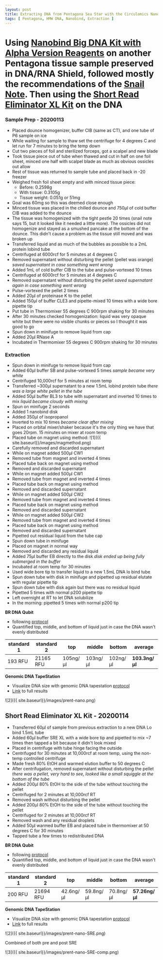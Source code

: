 ```yaml
---
layout: post
title: Extracting DNA from Pentagona Sea Star with the Circulomics Nanobind HMW Kit and Using Short Read Eliminator XL
tags: [ Pentagona, HMW DNA, Nanobind, Extraction ]
---
```


# Using [Nanobind Big DNA Kit with Alpha Version Reagents](https://www.circulomics.com/store/Nanobind-Tissue-Big-DNA-Kit-p129187130) on another Pentagona tissue sample preserved in DNA/RNA Shield, followed mostly the recommendations of the [Snail Note](https://15a13b02-7dac-4315-baa5-b3ced1ea969d.filesusr.com/ugd/5518db_49ee69b3459c44abab7f7287e8da499e.pdf?index=true). Then using the [Short Read Eliminator XL Kit](circulomics.com/store/Short-Read-Eliminator-XL-p138401730) on the DNA

### Sample Prep - 20200113

- Placed dounce homogenizer, buffer CIB (same as CT), and one tube of P6 sample on ice
- While waiting for sample to thaw set the centrifuge for 4 degrees C and let run for 7 minutes to bring the temp down
- Cut two pieces of foil and sterilized forceps, got a scalpel and new blade
- Took tissue piece out of tube when thawed and cut in half on one foil sheet, minced one half with scalpel blade as much as obvious ossicles out allow
- Rest of tissue was returned to sample tube and placed back in -20 freezer
- Weighed fresh foil sheet empty and with minced tissue piece:
  - Before: 0.2598g
  - With tissue: 0.3105g
  - Tissue weight: 0.051g or 51mg
- Goal was 60mg so this was deemed close enough
- Minced tissue was placed in the chilled dounce and 750µl of  cold buffer CIB was added to the dounce
- The tissue was homogenized with the tight pestle 20 times (snail note says 15, but it looked like it needed a little more). The ossicles did not homogenize and stayed as a smushed pancake at the bottom of the dounce. This didn't cause a problem as the tissue still moved and was broken up
- Transferred liquid and as much of the bubbles as possible to a 2mL protein lobind tube
- Centrifuged at 6000rcf for 5 minutes at 4 degrees C
- Removed supernatant without disturbing the pellet (pellet was orange) _saved supernatant in case something went wrong_
- Added 1mL of cold buffer CIB to the tube and pulse-vortexed 10 times
- Centrifuged at 6000rcf for 5 minutes at 4 degrees C
- Removed supernatant without disturbing the pellet _saved supernatant again in case something went wrong_
- Pulse-vortexed the pellet 2 times
- Added 20µl of proteinase K to the pellet
- Added 150µl of buffer CLE3 and pipette-mixed 10 times with a wide bore pipette tip
- Put tube in Thermomixer 55 degrees C 900rpm shaking for 30 minutes
- After 30 minutes checked homogenization: liquid was very opaque white but there were no visible chunks or pieces so I thought it was good to go
- Spun down in minifuge to remove liquid from cap
- Added 20µl RNase A
- Incubated in Thermomixer 55 degrees C 900rpm shaking for 30 minutes

### Extraction

- Spun down in minifuge to remove liquid from cap
- Added 60µl buffer SB and pulse-vortexed 5 times _sample became very white_
- Centrifuged 10,000rcf for 5 minutes at room temp
- Transferred ~300µl supernatant to a new 1.5mL lobind protein tube _there was a large white pellet in the tube_
- Added 50µl buffer BL3 to tube with supernatant and inverted 10 times to mix _liquid became cloudy with mixing_
- Spun on minifuge 2 seconds
- Added 1 nanobind disk
- Added 350µl of isopropanol
- Inverted to mix 10 times _became clear after mixing_
- Placed on orbital mixer/shaker because it's the only thing we have that goes 20rpm. 15 minutes on mixer at room temp
- Placed tube on magnet using method:
![1]({{ site.baseurl}}/images/magmethod.png)
- Carefully removed and discarded supernatant
- While on magnet added 500µl CW1
- Removed tube from magnet and inverted 4 times
- Placed tube back on magnet using method
- Removed and discarded supernatant
- While on magnet added 500µl CW1
- Removed tube from magnet and inverted 4 times
- Placed tube back on magnet using method
- Removed and discarded supernatant
- While on magnet added 500µl CW2
- Removed tube from magnet and inverted 4 times
- Placed tube back on magnet using method
- Removed and discarded supernatant
- While on magnet added 500µl CW2
- Removed tube from magnet and inverted 4 times
- Placed tube back on magnet using method
- Removed and discarded supernatant
- Pipetted out residual liquid from the tube cap
- Spun down tube in minifuge
- Placed on magnet in normal way
- Removed and discarded any residual liquid
- Added 75µl buffer EB directly to the disk _disk ended up being fully submerged in the buffer_
- Incubated at room temp for 30 minutes
- Used wide bore tip to transfer liquid to a new 1.5mL DNA lo bind tube
- Spun down tube with disk in minifuge and pipetted up residual elutate with regular pipette tip
- Spun down tube with disk again but there was no residual liquid
- Pipetted 5 times with normal p200 pipette tip
- Left overnight at RT to let DNA solubilize
- In the morning: pipetted 5 times with normal p200 tip

**BR DNA Qubit**

- following [protocol](https://meschedl.github.io/MES_Puritz_Lab_Notebook/2019-03-02/Qubit-Protocol)
- Quantified top, middle, and bottom of liquid just in case the DNA wasn't evenly distributed

|standard 1|standard 2|top|middle|bottom|average|
|---|---|---|---|---|---|
|193 RFU|21165 RFU|105ng/μl|103ng/μl|102ng/μl|**103.3ng/μl**|

**Genomic DNA TapeStation**

- Visualize DNA size with genomic DNA tapestation [protocol](https://meschedl.github.io/MESPutnam_Open_Lab_Notebook/DNA-Tapestation/)
- [Link](https://drive.google.com/open?id=1h3Xl0JqkNz0BrQ3ZsJmRSlHZLZqdWeAG) to full results

![2]({{ site.baseurl}}/images/prent-nano.png)


## Short Read Eliminator XL Kit - 20200114

- Transferred 60µl of sample from previous extraction to a new DNA Lo bind 1.5mL tube
- Added 60µl buffer SRE XL with a wide bore tip and pipetted to mix ~7 times then tapped a bit because it didn't look mixed
- Placed in centrifuge with tube hinge facing the outside
- Centrifuged for 30 minutes at 10,000rcf at room temp, using the non-temp controlled centrifuge
- Made fresh 80% EtOH and warmed elution buffer to 50 degrees C
- After centrifugation, removed supernatant without disturbing the pellet _there was a pellet, very hard to see, looked like a small squiggle at the bottom of the tube_
- Added 200µl 80% EtOH to the side of the tube without touching the pellet
- Centrifuged for 2 minutes at 10,000rcf RT
- Removed wash without disturbing the pellet
- Added 200µl 80% EtOH to the side of the tube without touching the pellet
- Centrifuged for 2 minutes at 10,000rcf RT
- Removed wash and any residual droplets
- Added 50µl warmed buffer EB and placed tube in thermomixer at 50 degrees C for 30 minutes
- Tapped tube a few times to redistributed DNA

**BR DNA Qubit**

- following [protocol](https://meschedl.github.io/MES_Puritz_Lab_Notebook/2019-03-02/Qubit-Protocol)
- Quantified top, middle, and bottom of liquid just in case the DNA wasn't evenly distributed

|standard 1|standard 2|top|middle|bottom|average|
|---|---|---|---|---|---|
|200 RFU|21694 RFU|42.6ng/μl|59.8ng/μl|70.8ng/μl|**57.26ng/μl**|

**Genomic DNA TapeStation**

- Visualize DNA size with genomic DNA tapestation [protocol](https://meschedl.github.io/MESPutnam_Open_Lab_Notebook/DNA-Tapestation/)
- [Link](https://drive.google.com/open?id=1OTvYT1H6-kd1DdZR1YDMTIAnSK_hgI9Z) to full results

![2]({{ site.baseurl}}/images/prent-nano-SRE.png)

Combined of both pre and post SRE

![3]({{ site.baseurl}}/images/prent-nano-SRE-comp.png)
